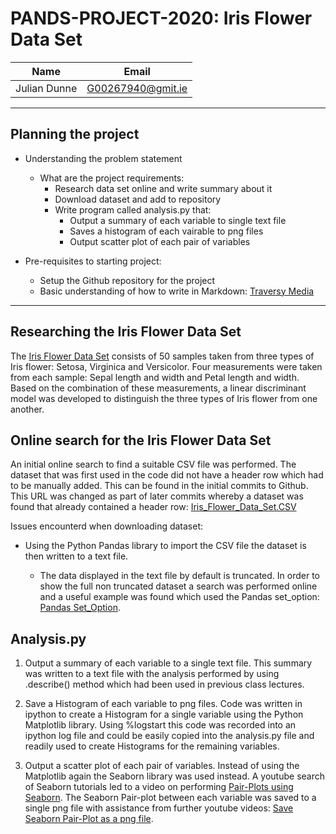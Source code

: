 # PANDS-PROJECT-2020: Iris Flower Data Set

|Name           |Email         |
|---------------|--------------|
|Julian Dunne   |G00267940@gmit.ie   
______________________________________

## Planning the project

* Understanding the problem statement
    
    * What are the project requirements:
        * Research data set online and write summary about it
        * Download dataset and add to repository
        * Write program called analysis.py that:
            * Output a summary of each variable to single text file
            * Saves a histogram of each vairable to png files
            * Output scatter plot of each pair of variables 

* Pre-requisites to starting project:
    * Setup the Github repository for the project
    * Basic understanding of how to write in Markdown: [Traversy Media](https://www.youtube.com/watch?v=HUBNt18RFbo "Markdown Crash Course")
______________________________________

## Researching the Iris Flower Data Set

The [Iris Flower Data Set](https://en.wikipedia.org/wiki/Iris_flower_data_set) consists of 50 samples taken from three types of Iris flower: Setosa, Virginica and Versicolor. Four measurements were taken from each sample: Sepal length and width and Petal length and width. Based on the combination of these measurements, a linear discriminant model was developed to distinguish the three types of Iris flower from one another.

## Online search for the Iris Flower Data Set

An initial online search to find a suitable CSV file was performed. The dataset that was first used in the code did not have a header row which had to be manually added. This can be found in the initial commits to Github. This URL was changed as part of later commits whereby a dataset was found that already contained a header row: [Iris_Flower_Data_Set.CSV](https://gist.githubusercontent.com/curran/a08a1080b88344b0c8a7/raw/639388c2cbc2120a14dcf466e85730eb8be498bb/iris.csv)

Issues encounterd when downloading dataset:
* Using the Python Pandas library to import the CSV file the dataset is then written to a text file.

    * The data displayed in the text file by default is truncated. In order to show the full non truncated dataset a search was performed online and a useful example was found which used the Pandas set_option: 
    [Pandas Set_Option](https://stackoverflow.com/questions/25351968/how-to-display-full-non-truncated-dataframe-information-in-html-when-convertin).

## Analysis.py

1. Output a summary of each variable to a single text file. This summary was written to a text file with the analysis performed by using .describe() method which had been used in previous class lectures.

1. Save a Histogram of each variable to png files. Code was written in ipython to create a Histogram for a single variable using the Python Matplotlib library. Using %logstart this code was recorded into an ipython log file and could be easily copied into the analysis.py file and readily used to create Histograms for the remaining variables.

1. Output a scatter plot of each pair of variables. Instead of using the Matplotlib again the Seaborn library was used instead. A youtube search of Seaborn tutorials led to a video on performing [Pair-Plots using Seaborn](https://uk.video.search.yahoo.com/search/video;_ylt=AwrJQ5tSyoleTmoAUhAM34lQ;_ylu=X3oDMTByZmVxM3N0BGNvbG8DaXIyBHBvcwMxBHZ0aWQDBHNlYwNzYw--?p=how+to+download+seaborn+scatter_matrix+function&fr=mcafee&guce_referrer=aHR0cHM6Ly91ay5zZWFyY2gueWFob28uY29tL3NlYXJjaD9mcj1tY2FmZWUmdHlwZT1FMjExR0I4ODVHMCZwPWhvdyt0bytkb3dubG9hZCtzZWFib3JuK3NjYXR0ZXJfbWF0cml4K2Z1bmN0aW9u&guce_referrer_sig=AQAAAJNIBxxFlctk1yWt9jzgraMiq6J37oOazPeqY4f5r48uaZLEPi_asbMdwgHABZetmfG-8FRYXvpWTg1XpVLtmuMmnvvcboyjIj8IwpmIPukz9vkzBO-nQEjeH4UbUA3y6qNUQ1xD1gptiqGa5awBm7cLpi7CEEYN-Xpt2u-0Pt7-&_guc_consent_skip=1586088607#id=1&vid=53d1d380ec502a55cf8e90142459c37f&action=view). The Seaborn Pair-plot between each variable was saved to a single png file with assistance from further youtube videos:
[Save Seaborn Pair-Plot as a png file](https://stackoverflow.com/questions/32244753/how-to-save-a-seaborn-plot-into-a-file).
